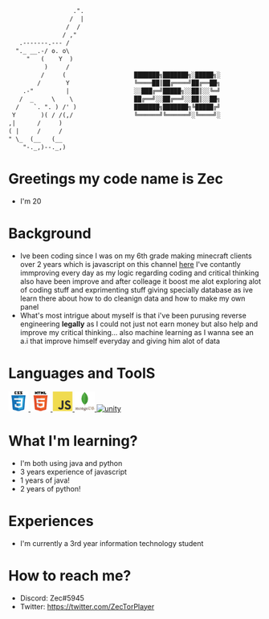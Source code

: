                       .".
                     /  |
                    /  /
                   / ,"
       .-------.--- /
      "._ __.-/ o. o\
         "   (    Y  )
              )     /
             /     (                   ███████╗███████╗░█████╗░
            /       Y                  ╚════██║██╔════╝██╔══██╗
        .-"         |                  ░░███╔═╝█████╗░░██║░░╚═╝
       /  _     \    \                 ██╔══╝░░██╔══╝░░██║░░██╗
      /    `. ". ) /' )                ███████╗███████╗╚█████╔╝
     Y       )( / /(,/                 ╚══════╝╚══════╝░╚════╝░
    ,|      /     )
    ( |     /     /
    " \_  (__   (__  
        "-._,)--._,) 

# Greetings my code name is Zec
 - I'm 20
# Background
- Ive been coding since I was on my 6th grade making minecraft clients over 2 years which is javascript on this channel [here](https://www.youtube.com/watch?v=eue1Hhog8ZM) I've contantly immproving every day as my logic regarding coding and critical thinking also have been improve and after colleage it boost me alot exploring alot of coding stuff and exprimenting stuff giving specially database as ive learn there about how to do cleanign data and how to make my own panel
- What's most intrigue about myself is that i've been purusing reverse engineering **legally** as I could not just not earn money but also help and improve my critical thinking... also machine learning as I wanna see an a.i that improve himself everyday and giving him alot of data

# Languages and ToolS
<p align="left"> <a href="https://www.w3schools.com/css/" target="_blank" rel="noreferrer"> <img src="https://raw.githubusercontent.com/devicons/devicon/master/icons/css3/css3-original-wordmark.svg" alt="css3" width="40" height="40"/> </a> <a href="https://www.w3.org/html/" target="_blank" rel="noreferrer"> <img src="https://raw.githubusercontent.com/devicons/devicon/master/icons/html5/html5-original-wordmark.svg" alt="html5" width="40" height="40"/> </a> <a href="https://developer.mozilla.org/en-US/docs/Web/JavaScript" target="_blank" rel="noreferrer"> <img src="https://raw.githubusercontent.com/devicons/devicon/master/icons/javascript/javascript-original.svg" alt="javascript" width="40" height="40"/> </a> <a href="https://www.mongodb.com/" target="_blank" rel="noreferrer"> <img src="https://raw.githubusercontent.com/devicons/devicon/master/icons/mongodb/mongodb-original-wordmark.svg" alt="mongodb" width="40" height="40"/> </a> <a href="https://unity.com/" target="_blank" rel="noreferrer"> <img src="https://www.vectorlogo.zone/logos/unity3d/unity3d-icon.svg" alt="unity" width="40" height="40"/> </a> </p>

# What I'm learning?
 - I'm both using java and python
 - 3 years experience of javascript
 - 1 years of java!
 - 2 years of python!
# Experiences
 - I'm currently a 3rd year information technology student
# How to reach me?
 - Discord: Zec#5945
- Twitter: https://twitter.com/ZecTorPlayer

<!---
Zectxr/Zectxr is a ✨ special ✨ repository because its `README.md` (this file) appears on your GitHub profile.
You can click the Preview link to take a look at your changes.
--->
